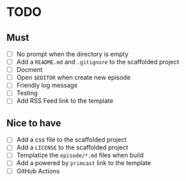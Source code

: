 # TODO

## Must
- [ ] No prompt when the directory is empty
- [ ] Add a `README.md` and `.gitignore` to the scaffolded project
- [ ] Docment
- [ ] Open `$EDITOR` when create new episode
- [ ] Friendly log message
- [ ] Testing
- [ ] Add RSS Feed link to the template

## Nice to have
- [ ] Add a css file to the scaffolded project
- [ ] Add a `LICENSE` to the scaffolded project
- [ ] Templatize the `episode/*.md` files when build
- [ ] Add a powered by `primcast` link to the template
- [ ] GitHub Actions
